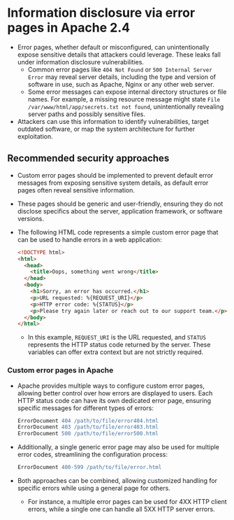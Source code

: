 # Information disclosure via error pages in Apache 2.4

* Error pages, whether default or misconfigured, can unintentionally expose sensitive details that attackers could leverage. These leaks fall under information disclosure vulnerabilities.
  * Common error pages like `404 Not Found` or `500 Internal Server Error` may reveal server details, including the type and version of software in use, such as Apache, Nginx or any other web server.
  * Some error messages can expose internal directory structures or file names. For example, a missing resource message might state `File /var/www/html/app/secrets.txt not found`, unintentionally revealing server paths and possibly sensitive files.
* Attackers can use this information to identify vulnerabilities, target outdated software, or map the system architecture for further exploitation.

## Recommended security approaches

* Custom error pages should be implemented to prevent default error messages from exposing sensitive system details, as default error pages often reveal sensitive information.
* These pages should be generic and user-friendly, ensuring they do not disclose specifics about the server, application framework, or software versions.
* The following HTML code represents a simple custom error page that can be used to handle errors in a web application:

  ```html
  <!DOCTYPE html>
  <html>
    <head>
      <title>Oops, something went wrong</title>
    </head>
    <body>
      <h1>Sorry, an error has occurred.</h1>
      <p>URL requested: %{REQUEST_URI}</p>
      <p>HTTP error code: %{STATUS}</p>
      <p>Please try again later or reach out to our support team.</p>
    </body>
  </html>
  ```

  * In this example, `REQUEST_URI` is the URL requested, and `STATUS` represents the HTTP status code returned by the server. These variables can offer extra context but are not strictly required.

### Custom error pages in Apache

* Apache provides multiple ways to configure custom error pages, allowing better control over how errors are displayed to users. Each HTTP status code can have its own dedicated error page, ensuring specific messages for different types of errors:

  ```apache
  ErrorDocument 404 /path/to/file/error404.html
  ErrorDocument 403 /path/to/file/error403.html
  ErrorDocument 500 /path/to/file/error500.html
  ```

* Additionally, a single generic error page may also be used for multiple error codes, streamlining the configuration process:

  ```apache
  ErrorDocument 400-599 /path/to/file/error.html
  ```

* Both approaches can be combined, allowing customized handling for specific errors while using a general page for others.
  * For instance, a multiple error pages can be used for 4XX HTTP client errors, while a single one can handle all 5XX HTTP server errors.
